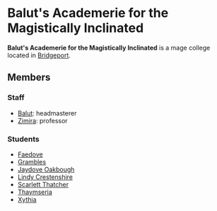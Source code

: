 # Balut's Academerie for the Magistically Inclinated

**Balut's Academerie for the Magistically Inclinated** is a mage college located in [Bridgeport](../../societies/esterfell-accord/bridgeport/bridgeport.md).

## Members

### Staff

- [Balut](members/balut.md): headmasterer
- [Zimira](members/zimira.md): professor

### Students

- [Faedove](members/faedove.md)
- [Grambles](members/grambles.md)
- [Jaydove Oakbough](members/jaydove-oakbough.md)
- [Lindy Crestenshire](members/lindy-crestenshire.md)
- [Scarlett Thatcher](members/scarlett-thatcher.md)
- [Thaymseria](members/thaymseria.md)
- [Xythia](members/xythia.md)
